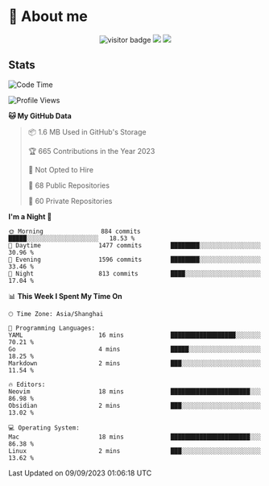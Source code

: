 <!-- ![](https://youpai.roccoshi.top/img/20200804214216.png) -->

# 🧐 About me
 
<p align="center">
<img src="https://visitor-badge.laobi.icu/badge?page_id=Lincest.Lincest&title=hits" alt="visitor badge"/>
<a href="mailto:imroccoshi@gmail.com"><img src="https://img.shields.io/badge/gmail-imroccoshi%40gmail.com-red"></a>
<a href="https://blog.roccoshi.top"><img src="https://img.shields.io/badge/blog-roccoshi-green"></a>
</p>

## Stats

<!--START_SECTION:waka-->
![Code Time](http://img.shields.io/badge/Code%20Time-540%20hrs%2045%20mins-blue)

![Profile Views](http://img.shields.io/badge/Profile%20Views-2-blue)

**🐱 My GitHub Data** 

> 📦 1.6 MB Used in GitHub's Storage 
 > 
> 🏆 665 Contributions in the Year 2023
 > 
> 🚫 Not Opted to Hire
 > 
> 📜 68 Public Repositories 
 > 
> 🔑 60 Private Repositories 
 > 
**I'm a Night 🦉** 

```text
🌞 Morning                884 commits         █████░░░░░░░░░░░░░░░░░░░░   18.53 % 
🌆 Daytime                1477 commits        ████████░░░░░░░░░░░░░░░░░   30.96 % 
🌃 Evening                1596 commits        ████████░░░░░░░░░░░░░░░░░   33.46 % 
🌙 Night                  813 commits         ████░░░░░░░░░░░░░░░░░░░░░   17.04 % 
```


📊 **This Week I Spent My Time On** 

```text
🕑︎ Time Zone: Asia/Shanghai

💬 Programming Languages: 
YAML                     16 mins             ██████████████████░░░░░░░   70.21 % 
Go                       4 mins              █████░░░░░░░░░░░░░░░░░░░░   18.25 % 
Markdown                 2 mins              ███░░░░░░░░░░░░░░░░░░░░░░   11.54 % 

🔥 Editors: 
Neovim                   18 mins             ██████████████████████░░░   86.98 % 
Obsidian                 2 mins              ███░░░░░░░░░░░░░░░░░░░░░░   13.02 % 

💻 Operating System: 
Mac                      18 mins             ██████████████████████░░░   86.38 % 
Linux                    2 mins              ███░░░░░░░░░░░░░░░░░░░░░░   13.62 % 
```


 Last Updated on 09/09/2023 01:06:18 UTC
<!--END_SECTION:waka-->


